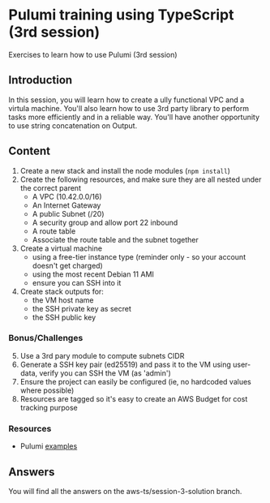 # Pulumi training using TypeScript (3rd session)
Exercises to learn how to use Pulumi (3rd session)

## Introduction ##

In this session, you will learn how to create a ully functional VPC and a virtula machine. You'll also learn how to use 3rd party library to perform tasks more efficiently and in a reliable way. You'll have another opportunity to use string concatenation on Output<T>.

## Content ##

1. Create a new stack and install the node modules (`npm install`)
2. Create the following resources, and make sure they are all nested under the correct parent
   * A VPC (10.42.0.0/16)
   * An Internet Gateway
   * A public Subnet (/20)
   * A security group and allow port 22 inbound
   * A route table
   * Associate the route table and the subnet together
3. Create a virtual machine
   * using a free-tier instance type (reminder only - so your account doesn't get charged)
   * using the most recent Debian 11 AMI
   * ensure you can SSH into it
4. Create stack outputs for:
   * the VM host name
   * the SSH private key as secret
   * the SSH public key

### Bonus/Challenges ###

5. Use a 3rd pary module to compute subnets CIDR
6. Generate a SSH key pair (ed25519) and pass it to the VM using user-data, verify you can SSH the VM (as 'admin')
7. Ensure the project can easily be configured (ie, no hardcoded values where possible)
8. Resources are tagged so it's easy to create an AWS Budget for cost tracking purpose

### Resources ###

* Pulumi [examples](https://github.com/pulumi/examples)

## Answers ##
You will find all the answers on the aws-ts/session-3-solution branch.